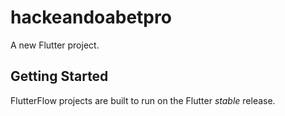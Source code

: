 # hackeandoabetpro

A new Flutter project.

## Getting Started

FlutterFlow projects are built to run on the Flutter _stable_ release.
